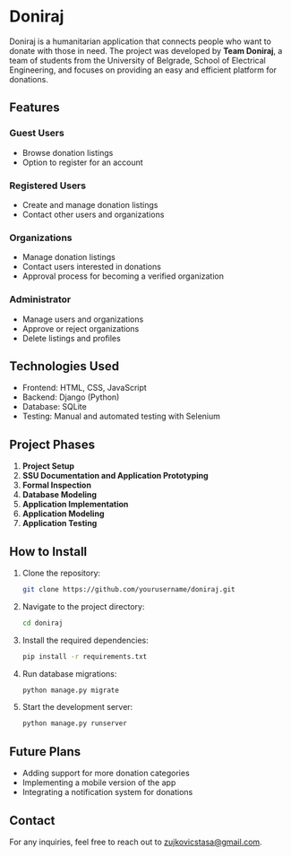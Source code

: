 # Doniraj

Doniraj is a humanitarian application that connects people who want to donate with those in need. The project was developed by **Team Doniraj**, a team of students from the University of Belgrade, School of Electrical Engineering, and focuses on providing an easy and efficient platform for donations.

## Features

### Guest Users
- Browse donation listings
- Option to register for an account

### Registered Users
- Create and manage donation listings
- Contact other users and organizations

### Organizations
- Manage donation listings
- Contact users interested in donations
- Approval process for becoming a verified organization

### Administrator
- Manage users and organizations
- Approve or reject organizations
- Delete listings and profiles

## Technologies Used
- Frontend: HTML, CSS, JavaScript
- Backend: Django (Python)
- Database: SQLite
- Testing: Manual and automated testing with Selenium

## Project Phases
1. **Project Setup**
2. **SSU Documentation and Application Prototyping**
3. **Formal Inspection**
4. **Database Modeling**
5. **Application Implementation**
6. **Application Modeling**
7. **Application Testing**

## How to Install

1. Clone the repository:
    ```bash
    git clone https://github.com/yourusername/doniraj.git
    ```
2. Navigate to the project directory:
    ```bash
    cd doniraj
    ```
3. Install the required dependencies:
    ```bash
    pip install -r requirements.txt
    ```
4. Run database migrations:
    ```bash
    python manage.py migrate
    ```
5. Start the development server:
    ```bash
    python manage.py runserver
    ```

## Future Plans
- Adding support for more donation categories
- Implementing a mobile version of the app
- Integrating a notification system for donations

## Contact
For any inquiries, feel free to reach out to zujkovicstasa@gmail.com.

